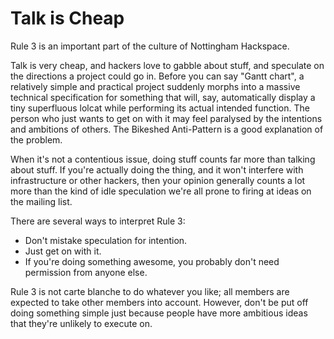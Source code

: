 # Talk is Cheap

Rule 3 is an important part of the culture of Nottingham Hackspace.

Talk is very cheap, and hackers love to gabble about stuff, and speculate on the directions a project could go in. Before you can say "Gantt chart", a relatively simple and practical project suddenly morphs into a massive technical specification for something that will, say, automatically display a tiny superfluous lolcat while performing its actual intended function. The person who just wants to get on with it may feel paralysed by the intentions and ambitions of others. The Bikeshed Anti-Pattern is a good explanation of the problem.

When it's not a contentious issue, doing stuff counts far more than talking about stuff. If you're actually doing the thing, and it won't interfere with infrastructure or other hackers, then your opinion generally counts a lot more than the kind of idle speculation we're all prone to firing at ideas on the mailing list.

There are several ways to interpret Rule 3:

* Don't mistake speculation for intention.
* Just get on with it.
* If you're doing something awesome, you probably don't need permission from anyone else.

Rule 3 is not carte blanche to do whatever you like; all members are expected to take other members into account. However, don't be put off doing something simple just because people have more ambitious ideas that they're unlikely to execute on.
